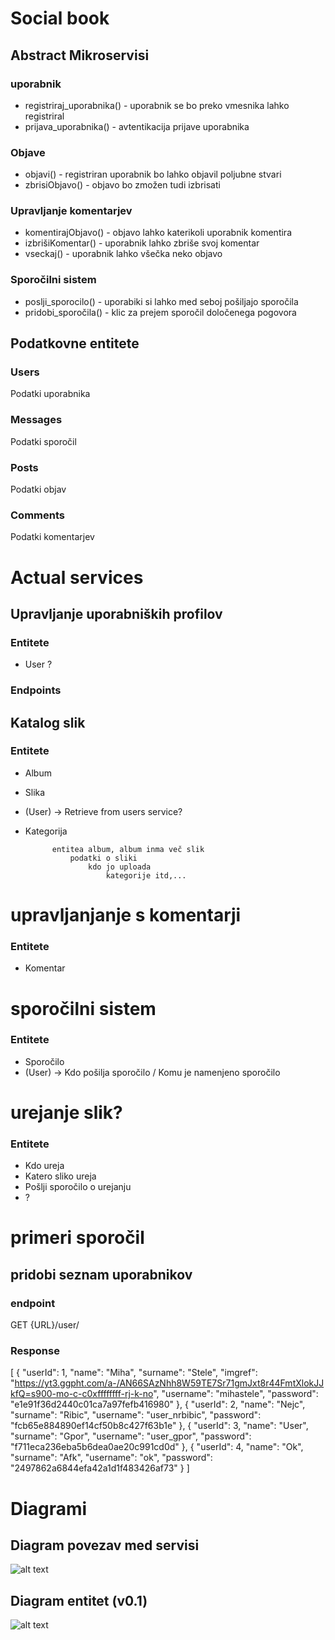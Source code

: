 # Social book

## Abstract Mikroservisi

### uporabnik
* registriraj_uporabnika() - uporabnik se bo preko vmesnika lahko registriral
* prijava_uporabnika() - avtentikacija prijave uporabnika

### Objave
* objavi() - registriran uporabnik bo lahko objavil poljubne stvari
* zbrisiObjavo() - objavo bo zmožen tudi izbrisati

### Upravljanje komentarjev
* komentirajObjavo() - objavo lahko katerikoli uporabnik komentira
* izbrišiKomentar() - uporabnik lahko zbriše svoj komentar
* vseckaj() - uporabnik lahko všečka neko objavo

### Sporočilni sistem
* poslji_sporocilo() - uporabiki si lahko med seboj pošiljajo sporočila
* pridobi_sporočila() - klic za prejem sporočil določenega pogovora

## Podatkovne entitete

### Users
Podatki uporabnika

### Messages
Podatki sporočil

### Posts
Podatki objav

### Comments
Podatki komentarjev



# Actual services
## Upravljanje uporabniških profilov
### Entitete
* User
?
### Endpoints


## Katalog slik
### Entitete
* Album
* Slika
* (User) -> Retrieve from users service?
* Kategorija

			entitea album, album inma več slik
				podatki o sliki
					kdo jo uploada
						kategorije itd,...


# upravljanjanje s komentarji
### Entitete
* Komentar

# sporočilni sistem
### Entitete
* Sporočilo
* (User) -> Kdo pošilja sporočilo / Komu je namenjeno sporočilo

# urejanje slik?
### Entitete
* Kdo ureja
* Katero sliko ureja
* Pošlji sporočilo o urejanju
* ?

# primeri sporočil
## pridobi seznam uporabnikov
### endpoint
GET	{URL}/user/
### Response
[
  {
    "userId": 1,
    "name": "Miha",
    "surname": "Stele",
    "imgref": "https://yt3.ggpht.com/a-/AN66SAzNhh8W59TE7Sr71gmJxt8r44FmtXlokJJkfQ=s900-mo-c-c0xffffffff-rj-k-no",
    "username": "mihastele",
    "password": "e1e91f36d2440c01ca7a97fefb416980"
  },
  {
    "userId": 2,
    "name": "Nejc",
    "surname": "Ribic",
    "username": "user_nrbibic",
    "password": "fcb65e884890ef14cf50b8c427f63b1e"
  },
  {
    "userId": 3,
    "name": "User",
    "surname": "Gpor",
    "username": "user_gpor",
    "password": "f711eca236eba5b6dea0ae20c991cd0d"
  },
  {
    "userId": 4,
    "name": "Ok",
    "surname": "Afk",
    "username": "ok",
    "password": "2497862a6844efa42a1d1f483426af73"
  }
]
# Diagrami

## Diagram povezav med servisi
![alt text](https://raw.githubusercontent.com/social-book/service-docs/master/services.png)

## Diagram entitet (v0.1)
![alt text](https://raw.githubusercontent.com/social-book/service-docs/master/Social%20Book.png)
